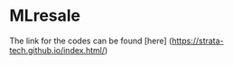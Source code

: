 # MLresale

The link for the codes can be found [here] (https://strata-tech.github.io/index.html/)


